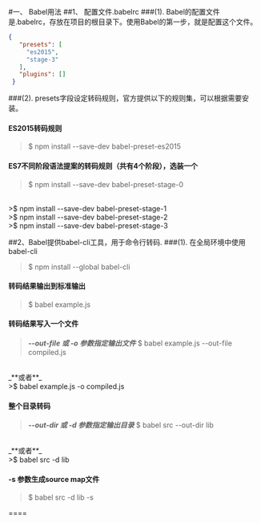 #一、 Babel用法
##1、 配置文件.babelrc
###(1). Babel的配置文件是.babelrc，存放在项目的根目录下。使用Babel的第一步，就是配置这个文件。
>
```json
{
   "presets": [
     "es2015",
     "stage-3"
   ],
   "plugins": []
 }
```

###(2). presets字段设定转码规则，官方提供以下的规则集，可以根据需要安装。
#### ES2015转码规则
>$ npm install --save-dev babel-preset-es2015


#### ES7不同阶段语法提案的转码规则（共有4个阶段），选装一个
>$ npm install --save-dev babel-preset-stage-0 
<br/>
>$ npm install --save-dev babel-preset-stage-1
<br/>
>$ npm install --save-dev babel-preset-stage-2
<br/>
>$ npm install --save-dev babel-preset-stage-3

##2、Babel提供babel-cli工具，用于命令行转码.
###(1). 在全局环境中使用babel-cli
>$ npm install --global babel-cli

#### 转码结果输出到标准输出
>$ babel example.js

#### 转码结果写入一个文件
>_**--out-file 或 -o 参数指定输出文件**_
>$ babel example.js --out-file compiled.js
<br/>
_**或者**_
<br/>
>$ babel example.js -o compiled.js

#### 整个目录转码
>_**--out-dir 或 -d 参数指定输出目录**_
>$ babel src --out-dir lib
<br/>
_**或者**_
<br/>
>$ babel src -d lib

#### -s 参数生成source map文件
>$ babel src -d lib -s

====

